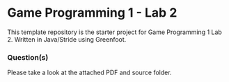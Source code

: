 # Game Programming 1 - Lab 2

This template repository is the starter project for Game Programming 1 Lab 2. Written in Java/Stride using Greenfoot.

### Question(s)

Please take a look at the attached PDF and source folder.